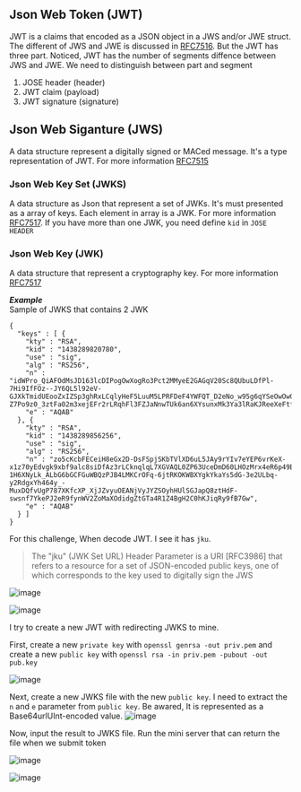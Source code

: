 ## Json Web Token (JWT)  

JWT is a claims that encoded as a JSON object in a JWS and/or JWE struct. The different of JWS and JWE is discussed in [RFC7516](https://datatracker.ietf.org/doc/html/rfc7516#page-24).
But the JWT has three part. Noticed, JWT has the number of segments diffence between JWS and JWE. We need to distinguish between part and segment

1. JOSE header (header)  
2. JWT claim (payload)  
3. JWT signature (signature)  

## Json Web Siganture (JWS)  
A data structure represent a digitally signed or MACed message. It's a type representation of JWT. For more information [RFC7515](https://datatracker.ietf.org/doc/html/rfc7515)  

### Json Web Key Set (JWKS)  
A data structure as Json that represent a set of JWKs. It's must presented as a array of keys. Each element in array is a JWK. For more information [RFC7517](https://datatracker.ietf.org/doc/html/rfc7517).
If you have more than one JWK, you need define `kid` in `JOSE HEADER` 

### Json Web Key (JWK)  
A data structure that represent a cryptography key. For more information [RFC7517](https://datatracker.ietf.org/doc/html/rfc7517)  

***Example***   
Sample of JWKS that contains 2 JWK
```
{
  "keys" : [ {
    "kty" : "RSA",
    "kid" : "1438289820780",
    "use" : "sig",
    "alg" : "RS256",
    "n" : "idWPro_QiAFOdMsJD163lcDIPogOwXogRo3Pct2MMyeE2GAGqV20Sc8QUbuLDfPl-7Hi9IfFOz--JY6QL5l92eV-GJXkTmidUEooZxIZSp3ghRxLCqlyHeF5LuuM5LPRFDeF4YWFQT_D2eNo_w95g6qYSeOwOwGIfaHa2RMPcQAiM6LX4ot-Z7Po9z0_3ztFa02m3xejEFr2rLRqhFl3FZJaNnwTUk6an6XYsunxMk3Ya3lRaKJReeXeFtfTpShgtPiAl7lIfLJH9h26h2OAlww531DpxHSm1gKXn6bjB0NTC55vJKft4wXoc_0xKZhnWmjQE8d9xE8e1Z3Ll1LYbw",
    "e" : "AQAB"
  }, {
    "kty" : "RSA",
    "kid" : "1438289856256",
    "use" : "sig",
    "alg" : "RS256",
    "n" : "zo5cKcbFECeiH8eGx2D-DsFSpjSKbTVlXD6uL5JAy9rYIv7eYEP6vrKeX-x1z70yEdvgk9xbf9alc8siDfAz3rLCknqlqL7XGVAQL0ZP63UceDmD60LHOzMrx4eR6p49B3rxFfjvX2SWSV3-1H6XNyLk_ALbG6bGCFGuWBQzPJB4LMKCrOFq-6jtRKOKWBXYgkYkaYs5dG-3e2ULbq-y2RdgxYh464y_-MuxDQfvUgP787XKfcXP_XjJZvyuOEANjVyJYZSOyhHUlSGJapQ8ztHdF-swsnf7YkePJ2eR9fynWV2ZoMaXOdidgZtGTa4R1Z4BgH2C0hKJiqRy9fB7Gw",
    "e" : "AQAB"
  } ]
}
```  
For this challenge, When decode JWT. I see it has `jku`.  
>The "jku" (JWK Set URL) Header Parameter is a URI [RFC3986] that
   refers to a resource for a set of JSON-encoded public keys, one of
   which corresponds to the key used to digitally sign the JWS  
   
![image](https://user-images.githubusercontent.com/22276823/125032095-fcfdf380-e07c-11eb-8695-d800d6ffd895.png)  

![image](https://user-images.githubusercontent.com/22276823/125032209-26b71a80-e07d-11eb-99fe-5b4baa065134.png)  

I try to create a new JWT with redirecting JWKS to mine.  

First, create a new `private key` with `openssl genrsa -out priv.pem` and create a new `public key` with `openssl rsa -in priv.pem -pubout -out pub.key`  

![image](https://user-images.githubusercontent.com/22276823/125032953-38e58880-e07e-11eb-9a9b-1f3272d96369.png)  

Next, create a new JWKS file with the new `public key`. I need to extract the `n` and `e` parameter from `public key`. Be awared, It is represented as a Base64urlUInt-encoded value.
![image](https://user-images.githubusercontent.com/22276823/125033809-52d39b00-e07f-11eb-806b-e3a833a4b5b4.png)  

Now, input the result to JWKS file. Run the mini server that can return the file when we submit token  

![image](https://user-images.githubusercontent.com/22276823/125034019-9d551780-e07f-11eb-95c6-af8b62fef4cc.png)  

![image](https://user-images.githubusercontent.com/22276823/125034673-62071880-e080-11eb-88b3-67c92ae79b5f.png)  








